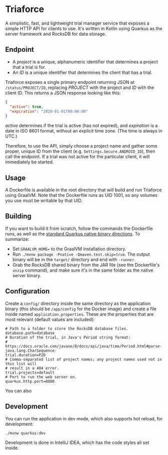 # Triaforce

A simplistic, fast, and lightweight trial manager service that exposes a simple HTTP API for clients
to use. It's written in Kotlin using Quarkus as the server framework and RocksDB for data storage.

## Endpoint

- A *project* is a unique, alphanumeric identifier that determines a project that a trial is for.
- An *ID* is a unique identifier that determines the client that has a trial.

Triaforce exposes a single primary endpoint returning JSON at `/status/PROJECT/ID`, replacing
*PROJECT* with the project and *ID* with the client ID. This returns a JSON response looking
like this:

```json
{
  "active": true,
  "expiration": "2020-01-01T00:00:00"
}
```

*active* determines if the trial is active (has not expired), and *expiration* is a date
in ISO 8601 format, without an explicit time zone. (The time is always in UTC.)

Therefore, to use the API, simply choose a project name and gather some proper, unique ID from the
client (e.g. `Settings.Secure.ANDROID_ID`), then call the endpoint. If a trial was not active for
the particular client, it will immediately be started.

## Usage

A Dockerfile is available in the root directory that will build and run Triaforce using GraalVM.
Note that the Dockerfile runs as UID 1001, so any volumes you use must be writable by that UID.

## Building

If you want to build it from scratch, follow the commands the Dockerfile runs, as well as the
[standard Quarkus native binary directions](https://quarkus.io/guides/building-native-image). To
summarize:

- Set `GRAALVM_HOME=` to the GraalVM installation directory.
- Run `./mvnw package -Pnative -Dmaven.test.skip=true`. The output binary will be in the `target/`
  directory and end with `-runner`.
- Grab the RocksDB shared binary from the JAR file (see the Dockerfile's `unzip` command),
  and make sure it's in the same folder as the native server binary.
  
## Configuration

Create a `config/` directory inside the same directory as the application binary (this should
be `/app/config` for the Docker image) and create a file inside named `application.properties`.
These are the properties that are most relevant (default values are included):

```properties
# Path to a folder to store the RocksDB database files.
database.path=database
# Duration of the trial, in Java's Period string format:
# https://docs.oracle.com/javase/8/docs/api/java/time/Period.html#parse-java.lang.CharSequence-
trial.duration=P2D
# Comma-separated list of project names; any project names used not in this list will
# result in a 404 error.
trial.projects=default
# Port to run the web server on.
quarkus.http.port=8080
```

You can also

## Development

You can run the application in dev mode, which also supports hot reload, for development:

```
./mvnw quarkus:dev
```

Development is done in IntelliJ IDEA, which has the code styles all set inside.

